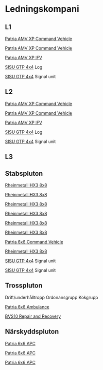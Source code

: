 # Ledningskompani

## L1

[Patria AMV XP Command Vehicle](https://www.patriagroup.com/products-and-services/protected-mobility-and-defence-systems/vehicles/patria-amv-xp-number-1-in-the-battlefield)

[Patria AMV XP Command Vehicle](https://www.patriagroup.com/products-and-services/protected-mobility-and-defence-systems/vehicles/patria-amv-xp-number-1-in-the-battlefield)

[Patria AMV XP IFV](https://www.patriagroup.com/products-and-services/protected-mobility-and-defence-systems/vehicles/patria-amv-xp-number-1-in-the-battlefield)

[SISU GTP 4x4](https://sisuauto.com/en/gtp-4x4/) Log

[SISU GTP 4x4](https://sisuauto.com/en/gtp-4x4/) Signal unit 

## L2

[Patria AMV XP Command Vehicle](https://www.patriagroup.com/products-and-services/protected-mobility-and-defence-systems/vehicles/patria-amv-xp-number-1-in-the-battlefield)

[Patria AMV XP Command Vehicle](https://www.patriagroup.com/products-and-services/protected-mobility-and-defence-systems/vehicles/patria-amv-xp-number-1-in-the-battlefield)

[Patria AMV XP IFV](https://www.patriagroup.com/products-and-services/protected-mobility-and-defence-systems/vehicles/patria-amv-xp-number-1-in-the-battlefield)

[SISU GTP 4x4](https://sisuauto.com/en/gtp-4x4/) Log

[SISU GTP 4x4](https://sisuauto.com/en/gtp-4x4/) Signal unit 

## L3

## Stabspluton

[Rheinmetall HX3 8x8](https://www.rheinmetall.com/en/products/logistic-vehicles/military-trucks/hx3-generation)

[Rheinmetall HX3 8x8](https://www.rheinmetall.com/en/products/logistic-vehicles/military-trucks/hx3-generation)

[Rheinmetall HX3 8x8](https://www.rheinmetall.com/en/products/logistic-vehicles/military-trucks/hx3-generation)

[Rheinmetall HX3 8x8](https://www.rheinmetall.com/en/products/logistic-vehicles/military-trucks/hx3-generation)

[Rheinmetall HX3 8x8](https://www.rheinmetall.com/en/products/logistic-vehicles/military-trucks/hx3-generation)

[Rheinmetall HX3 8x8](https://www.rheinmetall.com/en/products/logistic-vehicles/military-trucks/hx3-generation)

[Patria 6x6 Command Vehicle](https://www.patriagroup.com/products-and-services/protected-mobility-and-defence-systems/vehicles/patria-6x6)

[Rheinmetall HX3 8x8](https://www.rheinmetall.com/en/products/logistic-vehicles/military-trucks/hx3-generation)

[SISU GTP 4x4](https://sisuauto.com/en/gtp-4x4/) Signal unit 

[SISU GTP 4x4](https://sisuauto.com/en/gtp-4x4/) Signal unit 

## Trosspluton

Drift/underhålltropp
Ordonansgrupp
Kokgrupp

[Patria 6x6 Ambulance](https://www.patriagroup.com/products-and-services/protected-mobility-and-defence-systems/vehicles/patria-6x6)

[BVS10 Repair and Recovery](https://www.baesystems.com/en-us/product/bvs10)

## Närskyddspluton

[Patria 6x6 APC](https://www.patriagroup.com/products-and-services/protected-mobility-and-defence-systems/vehicles/patria-6x6)

[Patria 6x6 APC](https://www.patriagroup.com/products-and-services/protected-mobility-and-defence-systems/vehicles/patria-6x6)

[Patria 6x6 APC](https://www.patriagroup.com/products-and-services/protected-mobility-and-defence-systems/vehicles/patria-6x6)
